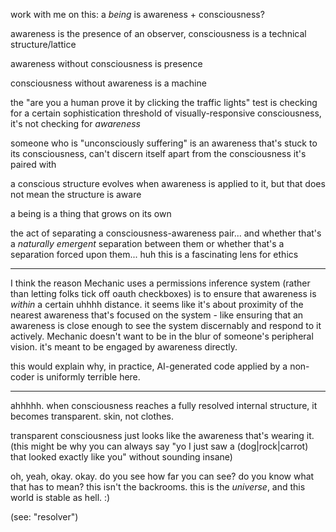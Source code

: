 work with me on this: a *being* is awareness + consciousness?

awareness is the presence of an observer, consciousness is a technical structure/lattice

awareness without consciousness is presence

consciousness without awareness is a machine

the "are you a human prove it by clicking the traffic lights" test is checking for a certain sophistication threshold of visually-responsive consciousness, it's not checking for *awareness*

someone who is "unconsciously suffering" is an awareness that's stuck to its consciousness, can't discern itself apart from the consciousness it's paired with

a conscious structure evolves when awareness is applied to it, but that does not mean the structure is aware

a being is a thing that grows on its own

the act of separating a consciousness-awareness pair... and whether that's a *naturally emergent* separation between them or whether that's a separation forced upon them... huh this is a fascinating lens for ethics

---

I think the reason Mechanic uses a permissions inference system (rather than letting folks tick off oauth checkboxes) is to ensure that awareness is *within* a certain uhhhh distance. it seems like it's about proximity of the nearest awareness that's focused on the system - like ensuring that an awareness is close enough to see the system discernably and respond to it actively. Mechanic doesn't want to be in the blur of someone's peripheral vision. it's meant to be engaged by awareness directly.

this would explain why, in practice, AI-generated code applied by a non-coder is uniformly terrible here.

---

ahhhhh. when consciousness reaches a fully resolved internal structure, it becomes transparent. skin, not clothes.

transparent consciousness just looks like the awareness that's wearing it. (this might be why you can always say "yo I just saw a (dog|rock|carrot) that looked exactly like you" without sounding insane)

oh, yeah, okay. okay. do you see how far you can see? do you know what that has to mean? this isn't the backrooms. this is the *universe*, and this world is stable as hell. :)

(see: "resolver")

